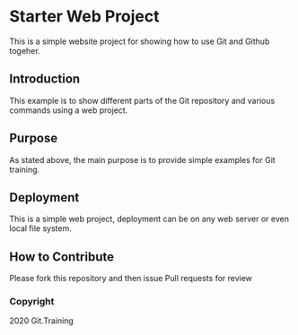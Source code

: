 # Starter Web Project

This is a simple website project for showing how to use Git and Github togeher.

## Introduction

This example is to show different parts of the Git repository and various commands using a web project.

## Purpose

As stated above, the main purpose is to provide simple examples for Git training.

## Deployment

This is a simple web project, deployment can be on any web server or even local file system.

## How to Contribute

Please fork this repository and then issue Pull requests for review

### Copyright

2020 Git.Training
